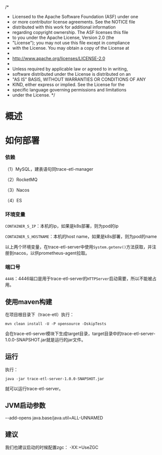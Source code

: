 /*
 * Licensed to the Apache Software Foundation (ASF) under one
 * or more contributor license agreements.  See the NOTICE file
 * distributed with this work for additional information
 * regarding copyright ownership.  The ASF licenses this file
 * to you under the Apache License, Version 2.0 (the
 * "License"); you may not use this file except in compliance
 * with the License.  You may obtain a copy of the License at
 *
 *   http://www.apache.org/licenses/LICENSE-2.0
 *
 * Unless required by applicable law or agreed to in writing,
 * software distributed under the License is distributed on an
 * "AS IS" BASIS, WITHOUT WARRANTIES OR CONDITIONS OF ANY
 * KIND, either express or implied.  See the License for the
 * specific language governing permissions and limitations
 * under the License.
 */

# 概述
# 如何部署
### 依赖
（1）MySQL，建表语句同trace-etl-manager

（2）RocketMQ

（3）Nacos

（4）ES
### 环境变量

`CONTAINER_S_IP`：本机的ip，如果是k8s部署，则为pod的ip

`CONTAINER_S_HOSTNAME`：本机的host name，如果是k8s部署，则为pod的name

以上两个环境变量，在trace-etl-server中使用`System.getenv()`方法获取，并注册到nacos，以供prometheus-agent拉取。

### 端口号

`4446`：4446端口是用于trace-etl-server的`HTTPServer`启动需要，所以不能被占用。

## 使用maven构建
在项目根目录下（trace-etl）执行：

`mvn clean install -U -P opensource -DskipTests`

会在trace-etl-server模块下生成target目录，target目录中的trace-etl-server-1.0.0-SNAPSHOT.jar就是运行的jar文件。
## 运行
执行：

`java -jar trace-etl-server-1.0.0-SNAPSHOT.jar`

就可以运行trace-etl-server。

## JVM启动参数
--add-opens java.base/java.util=ALL-UNNAMED

## 建议
我们也建议启动的时候配置zgc： -XX:+UseZGC